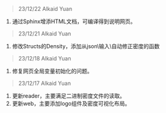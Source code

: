
> 23/12/22 Alkaid Yuan

1. 通过Sphinx增添HTML文档，可编译得到说明网页。

> 23/12/21 Alkaid Yuan

1. 修改Structs的Density，添加从json\输入\自动修正密度的函数

> 23/12/18 Alkaid Yuan

1. 修复网页全局变量初始化的问题。

> 23/12/17 Alkaid Yuan

1. 更新reader，主要满足二进制密度文件的读取。
2. 更新web，主要添加logo组件及密度可视化布局。